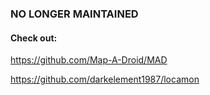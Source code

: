 ### NO LONGER MAINTAINED

#### Check out:
https://github.com/Map-A-Droid/MAD

https://github.com/darkelement1987/locamon
